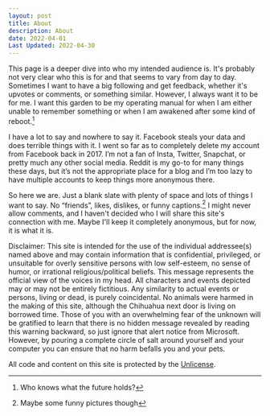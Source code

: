 ```yaml
---
layout: post
title: About
description: About
date: 2022-04-01
Last Updated: 2022-04-30
---
```


This page is a deeper dive into who my intended audience is. It's probably not very clear who this is for and that seems to vary from day to day.  Sometimes I want to have a big following and get feedback, whether it's upvotes or comments, or something similar.  However, I always want it to be for me.  I want this garden to be my operating manual for when I am either unable to remember something or when I am awakened after some kind of reboot.[^1]

I have a lot to say and nowhere to say it. Facebook steals your data and does terrible things with it. I went so far as to completely delete my account from Facebook back in 2017. I’m not a fan of Insta, Twitter, Snapchat, or pretty much any other social media. Reddit is my go-to for many things these days, but it’s not the appropriate place for a blog and I’m too lazy to have multiple accounts to keep things more anonymous there.

So here we are. Just a blank slate with plenty of space and lots of things I want to say. No “friends”, likes, dislikes, or funny captions.[^2] I might never allow comments, and I haven't decided who I will share this site's connection with me.  Maybe I'll keep it completely anonymous, but for now, it is what it is.

Disclaimer: This site is intended for the use of the individual addressee(s) named above and may contain information that is confidential, privileged, or unsuitable for overly sensitive persons with low self-esteem, no sense of humor, or irrational religious/political beliefs. This message represents the official view of the voices in my head. All characters and events depicted may or may not be entirely fictitious. Any similarity to actual events or persons, living or dead, is purely coincidental. No animals were harmed in the making of this site, although the Chihuahua next door is living on borrowed time. Those of you with an overwhelming fear of the unknown will be gratified to learn that there is no hidden message revealed by reading this warning backward, so just ignore that alert notice from Microsoft. However, by pouring a complete circle of salt around yourself and your computer you can ensure that no harm befalls you and your pets.

All code and content on this site is protected by the [Unlicense](http://unlicense.org).

[^1]: Who knows what the future holds?
[^2]: Maybe some funny pictures though